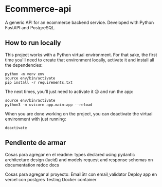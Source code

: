 # Ecommerce-api

A generic API for an ecommerce backend service. Developed with Python FastAPI and PostgreSQL.

## How to run locally

This project works with a Python virtual environment. For that sake, the first time you'll need to create that environment locally, activate it and install all the dependencies:

```
python -m venv env
source env/bin/activate
pip install -r requirements.txt
```

The next times, you'll just need to activate it 😉 and run the app:

```
source env/bin/activate
python3 -m uvicorn app.main:app --reload
```

When you are done working on the project, you can deactivate the virtual environment with just running:

```
deactivate
```

## Pendiente de armar

Cosas para agregar en el readme:
    types declared using pydantic
    architecture design (lucid) and models
    request and response schemas on documentation
        redoc
        docs

Cosas para agregar al proyecto:
    EmailStr con email_validator
    Deploy app en vercel con postgres
    Testing
    Docker container